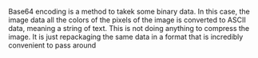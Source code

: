 Base64 encoding is a method to takek some binary data.
In this case, the image data all the colors of the pixels of the image is converted to ASCII data, meaning a string of text. This is not doing anything to compress the image. It is just repackaging the same data in a format that is incredibly convenient to pass around